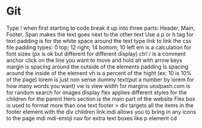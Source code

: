 # Git
Type ! when first starting to code 
break it up into three parts: Header, Main, Footer, 
Span makes the text goes next to the other text 
Use a p or h tag for text
padding is for the white space around the text 
type link to link the css file 
padding types: 0 top; 12 right; 14 bottom; 10 left
em is a calculation for font sizes (px is ok but different for different display)
ctrl / is a comment anchor 
click on the line you want to move and hold alt with arrow keys
margin is spacing around the outside of the elements 
padding is spacing around the inside of the element 
vh is a percent of the hight (ex: 10 is 10% of the page)
lorem is just non sense dummy text(put a number by lorem for how many words you want)
vw is view width for margins 
unslpash.com is for random search for images 
display flex applies different styles for the children for the parent
Hero section is the main part of the website 
Flex box is used to format more than one text
footer > div targets all the items in the footer element with the div children 
link.mdi allows you to bring in any icons to the page
mdi mdi-emoji
nav for extra text boxes like p element cd 